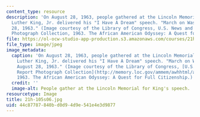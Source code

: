 ```yaml
---
content_type: resource
description: 'On August 28, 1963, people gathered at the Lincoln Memorial where Martin
  Luther King, Jr. delivered his "I Have A Dream" speech. "March on Washington, August
  28, 1963." (Image courtesy of the Library of Congress, U.S. News and World Report
  Photograph Collection, 1963. The African American Odyssey: A Quest for Full Citizenship.)'
file: https://ol-ocw-studio-app-production.s3.amazonaws.com/courses/21h-105-american-classics-spring-2006/44c87787840bd0d94d9e541e4e3d9877_21h-105s06.jpg
file_type: image/jpeg
image_metadata:
  caption: 'On August 28, 1963, people gathered at the Lincoln Memorial where Martin
    Luther King, Jr. delivered his "I Have A Dream" speech. "March on Washington,
    August 28, 1963." (Image courtesy of the Library of Congress, [U.S. News and World
    Report Photograph Collection](http://memory.loc.gov/ammem/awhhtml/awpnp6/usnews_coll.html),
    1963. The African American Odyssey: A Quest for Full Citizenship.)'
  credit: ''
  image-alt: People gather at the Lincoln Memorial for King's speech.
resourcetype: Image
title: 21h-105s06.jpg
uid: 44c87787-840b-d0d9-4d9e-541e4e3d9877
---
```


